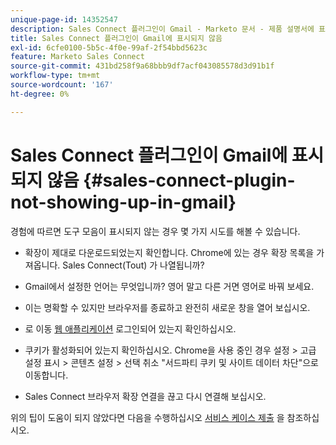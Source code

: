 ```yaml
---
unique-page-id: 14352547
description: Sales Connect 플러그인이 Gmail - Marketo 문서 - 제품 설명서에 표시되지 않음
title: Sales Connect 플러그인이 Gmail에 표시되지 않음
exl-id: 6cfe0100-5b5c-4f0e-99af-2f54bbd5623c
feature: Marketo Sales Connect
source-git-commit: 431bd258f9a68bbb9df7acf043085578d3d91b1f
workflow-type: tm+mt
source-wordcount: '167'
ht-degree: 0%

---
```


# Sales Connect 플러그인이 Gmail에 표시되지 않음 {#sales-connect-plugin-not-showing-up-in-gmail}

경험에 따르면 도구 모음이 표시되지 않는 경우 몇 가지 시도를 해볼 수 있습니다.

- 확장이 제대로 다운로드되었는지 확인합니다. Chrome에 있는 경우 확장 목록을 가져옵니다. Sales Connect(Tout) 가 나열됩니까?

- Gmail에서 설정한 언어는 무엇입니까? 영어 말고 다른 거면 영어로 바꿔 보세요.

- 이는 명확할 수 있지만 브라우저를 종료하고 완전히 새로운 창을 열어 보십시오.

- 로 이동 [웹 애플리케이션](https://toutapp.com/login) 로그인되어 있는지 확인하십시오.

- 쿠키가 활성화되어 있는지 확인하십시오. Chrome을 사용 중인 경우 설정 > 고급 설정 표시 > 콘텐츠 설정 > 선택 취소 &quot;서드파티 쿠키 및 사이트 데이터 차단&quot;으로 이동합니다.

- Sales Connect 브라우저 확장 연결을 끊고 다시 연결해 보십시오.

위의 팁이 도움이 되지 않았다면 다음을 수행하십시오 [서비스 케이스 제출](https://nation.marketo.com/community/support_solutions) 을 참조하십시오.
